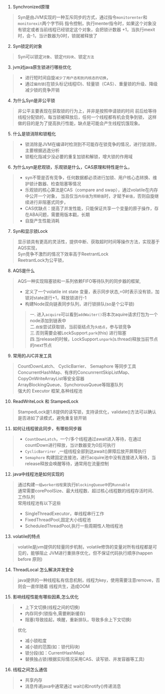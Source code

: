 1. Synchronized原理
> Syn是由JVM实现的一种互斥同步的方式，通过指令`monitorenter`和`monitorexit`两个字节码
> 指令控制，执行menter指令时，如果这个对象没有锁定或者当前线程已经锁定这个对象，会把锁计数器
>+1，当执行mexit时，会-1，当计数器为0时，锁就被释放了
2. Syn锁定的对象
> Syn可以锁定`对象`、锁定`代码块`、锁定`方法`
3. jvm对java原生锁进行哪些优化
>- 进行短时间自旋`减少了用户态和到内核态的切换`，
>- 通过`偏向锁`(在锁头标记线程ID)、轻量锁（CAS）、重量锁的升级、降级减少锁的竞争开销
4. 为什么Syn是非公平锁
> 非公平主要表现在获取锁的行为上，并非是按照申请锁的时间
> 前后给等待线程分配锁的，每当锁被释放后，任何一个线程都有机会竞争到锁，
> 这样做的目的是为了提高执行性能，缺点是可能会产生线程饥饿现象。
5. 什么是锁消除和锁粗化
>- 锁消除是JVM在编译时检测到不可能存在锁竞争的情况，进行锁消除，主要根据逃逸分析
>- 锁粗化指减少没必要的重复加锁和解锁，增大锁的作用域
6. 为什么syn是悲观锁，乐观锁是什么，CAS原理和特性是什么，
>- syn不管是否有竞争，任何数据都必须进行加锁、用户核心态转换、维护锁计数器、检查阻塞等情况
>- 乐观锁的核心算法是CAS（compare and swap），通过volatile在内存中公开一个对象，
> 当且仅当`内存值`为`预期值`时，才赋予`新值`，否则自旋继续进行非阻塞式同步，
>- CAS优缺点：提高了并发性能，只能保证共享一个变量的原子操作，存在ABA问题，需要用版本戳，长期
>- 自旋产生性能消耗
7. Syn和显示锁Lock
> 显示锁具有更高的灵活性，提供中断、获取超时时间等操作方法，实现基于AQS实现，<br>
> Syn竞争不激烈的情况下效率高于ReetrantLock<br>
> ReetrantLock为公平锁，
8. AQS是什么
> AQS一种实现阻塞锁和一系列依赖FIFO等待队列的同步器的框架,
>- 定义了一个volatile int state 变量，表示同步状态,=0时表示没有锁，加锁对state进行+1，释放锁进行-1<br>
>- 构建Node双向链表同步队列，进行锁排队(so是个公平锁)<br>
>> 一. 进入`acquire`可以看到`addWaiter()`将本次aquire请求打包为一个node添加到链表中  <br>
>> 二.`自旋`尝试获取锁，当前驱结点为`头结点`，参与锁竞争<br>
>> 三.否则需要会被LockSupport.`park`(this) 进行阻塞<br>
>> 四.当release的时候，LockSupport.`unpark`(s.thread)释放当前节点的next节点
9. 常用的JUC并发工具
> CountDownLatch、 CyclicBarrier、 Semaphore 等同步工具<br>
> ConcurrentHashMap、有序的ConcunrrentSkipListMap、CopyOnWriteArrayList等安全容器<br>
> ArrayBlockingQueue、SynchorousQueue等阻塞队列<br>
> 强大的 Executor 框架,各种线程池
10. ReadWriteLock 和 StampedLock
> StampedLock是1.8提供的读写锁，支持读优化，validate()方法可以确认是否进如了读模式，避免重复锁开销
11. 如何让线程彼此同步，有哪些同步器
>- `CountDownLatch`，一个/多个线程通过await进入等待，在通过countDown进行释放，当计数器变为0后可执行
>- `CyclicBarrirer `,一组线程全部到达await()屏障后放开屏障执行
>- `Semaphore` 构建固定连接池，进行acquire池中没有连接进入等待，当release释放会唤醒等待，通常用在流量控制
12. java中线程池是如何实现的
> 通过构建`一组worker线程`来执行`BlockingQueue中`的`Runnable`<br>
> 通常需要corePoolSize、最大线程数、超过核心线程数的线程存活时间、工作队列<br>
> 常用线程池有以下这些
>- SingleThreadExecutor，单线程串行工作
>- FixedThreadPool,固定大小线程池
>- ScheduledThreadPool,执行一些周期性人物线程池
13. volatile的特点
> volatile是jvm提供的轻量同步机制，volatile修饰的变量对所有线程都是可见的，能够阻止
> JVM进行重排序优化，但不保证代码执行顺序(happen before 原则)
14. ThreadLocal 怎么解决并发安全
> java提供的一种线程私有信息机制，线程为key，使用需要注意remove，否则会一直伴随着
> 线程共生，造成OOM
15. 影响线程性能有哪些因素,怎么优化
>- 上下文切换(线程之间的切换)
>- 内存同步(锁指令,需要刷新缓存)
>- 阻塞(导致挂起，唤醒，重新排队，导致多余上下文切换)<br>

> 优化
>- 减小锁粒度
>- 减小锁的范围(如：锁代码块)
>- 锁分段(如：CurrentHashMap)
>- 替换独占锁(根据实际情况采用CAS、读写锁、并发容器等工具)
16. 线程之间怎么通信
>- 共享内存
>- 消息传递java中通常通过 wait()和notify()传递消息